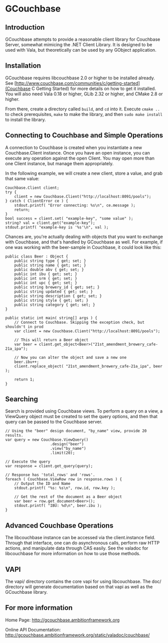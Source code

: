 # GCouchbase

## Introduction

GCouchbase attempts to provide a reasonable client library for Couchbase Server,
somewhat mimicing the .NET Client Library. It is designed to be used with Vala,
but theoretically can be used by any GObject application.

## Installation

GCouchbase requires libcouchbase 2.0 or higher to be installed already. See
[http://www.couchbase.com/communities/c/getting-started](Couchbase C Getting Started)
for more details on how to get it installed. You will also need Vala 0.18 or
higher, GLib 2.32 or higher, and CMake 2.8 or higher.

From there, create a directory called `build`, and `cd` into it. Execute
`cmake ..` to check prerequisites, `make` to make the library, and then
`sudo make install` to install the library.

## Connecting to Couchbase and Simple Operations

A connection to Couchbase is created when you instantiate a new Couchbase.Client
instance. Once you have an open instance, you can execute any operation against
the open Client. You may open more than one Client instance, but manage them
appropriately.

In the following example, we will create a new client, store a value, and grab
that same value:

```vala
Couchbase.Client client;
try {
	client = new Couchbase.Client("http://localhost:8091/pools");
} catch ( ClientError ce ) {
	stdout.printf( "Error connecting: %s\n", ce.message );
	return;
}
bool success = client.set( "example-key", "some value" );
string? val = client.get("example-key");
stdout.printf( "example-key is '%s'\n", val );
```

Chances are, you're actually dealing with objects that you want to exchange
with Couchbase, and that's handled by GCouchbase as well. For example, if one
was working with the beer-sample in Couchbase, it could look like this:

```vala
public class Beer : Object {
	public string type { get; set; }
	public string name { get; set; }
	public double abv { get; set; }
	public int ibu { get; set; }
	public int srm { get; set; }
	public int upc { get; set; }
	public string brewery_id { get; set; }
	public string updated { get; set; }
	public string description { get; set; }
	public string style { get; set; }
	public string category { get; set; }
}

public static int main( string[] args ) {
	// Connect to Couchbase. Skipping the exception check, but shouldn't in prod
	var client = new Couchbase.Client("http://localhost:8091/pools");

	// This will return a Beer object
	var beer = client.get_object<Beer>("21st_amendment_brewery_cafe-21a_ipa");

	// Now you can alter the object and save a new one
	beer.ibu++;
	client.replace_object( "21st_amendment_brewery_cafe-21a_ipa", beer );

	return 1;
}
```

## Searching

Search is provided using Couchbase views. To perform a query on a view, a
ViewQuery object must be created to set the query options, and then that query
can be passed to the Couchbase server.

```vala
// Using the "beer" design document, "by_name" view, provide 20 results.
var query = new Couchbase.ViewQuery()
					.design("beer")
					.view("by_name")
					.limit(20);

// Execute the query
var response = client.get_query(query);

// Response has 'total_rows' and 'rows'. 
foreach ( Couchbase.ViewRow row in response.rows ) {
	// Output the ID and Name
	stdout.printf( "%s: %s\n", row.id, row.key );

	// Get the rest of the document as a Beer object
	var beer = row.get_document<Beer>();
	stdout.printf( "IBU: %d\n", beer.ibu );
}
```

## Advanced Couchbase Operations

The libcouchbase instance can be accessed via the client.instance field. Through
that interface, one can do asynchronous calls, perform raw HTTP actions, and
manipulate data through CAS easily. See the valadoc for libcouchbase for more
information on how to use those methods.

## VAPI

The vapi/ directory contains the core vapi for using libcouchbase. The doc/
directory will generate documentation based on that vapi as well as the
GCouchbase library.

## For more information

Home Page: http://gcouchbase.ambitionframework.org

Online API Documentation: http://gcouchbase.ambitionframework.org/static/valadoc/couchbase/
